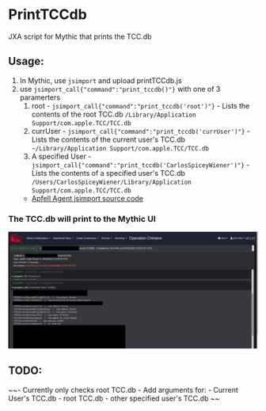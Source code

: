 # PrintTCCdb
JXA script for Mythic that prints the TCC.db
## Usage:
1. In Mythic, use `jsimport` and upload printTCCdb.js
2. use `jsimport_call{"command":"print_tccdb()"}` with one of 3 paramerters
    1.  root - `jsimport_call{"command":"print_tccdb('root')"}` - Lists the contents of the root TCC.db `/Library/Application Support/com.apple.TCC/TCC.db`
    2.  currUser - `jsimport_call{"command":"print_tccdb('currUser')"}` - Lists the contents of the current user's TCC.db `~/Library/Application Support/com.apple.TCC/TCC.db`
    3.  A specified User - `jsimport_call{"command":"print_tccdb('CarlosSpiceyWiener')"}` - Lists the contents of a specified user's TCC.db `/Users/CarlosSpiceyWiener/Library/Application Support/com.apple.TCC/TCC.db`
    -  [Apfell Agent jsimport source code](https://github.com/MythicAgents/apfell/blob/master/Payload_Type/apfell/agent_code/jsimport.js)
### The TCC.db will print to the Mythic UI
![alt text](https://github.com/antman1p/PrintTCCdb/blob/main/mythicPrintTCCdb.png?raw=true)
## TODO:
~~- Currently only checks root TCC.db
    - Add arguments for:
        - Current User's TCC.db
        - root TCC.db
        - other specified user's TCC.db ~~
